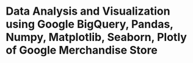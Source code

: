 # Data Analysis and Visualization using Google BigQuery, Pandas, Numpy, Matplotlib, Seaborn, Plotly of Google Merchandise Store
